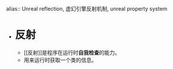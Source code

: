 alias:: Unreal reflection, 虚幻引擎反射机制, unreal property system

- # 反射
	- [[反射]]是程序在运行时**自我检查**的能力。
	- 用来运行时获取一个类的信息。